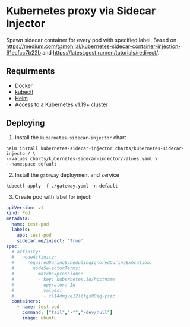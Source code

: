 # Kubernetes proxy via Sidecar Injector

Spawn sidecar container for every pod with specified label. Based on https://medium.com/@mohllal/kubernetes-sidecar-container-injection-61ecfcc7b22b and https://latest.gost.run/en/tutorials/redirect/.

## Requirments

- [Docker](https://www.docker.com/)
- [kubectl](https://kubernetes.io/docs/reference/kubectl/)
- [Helm](https://helm.sh/)
- Access to a Kubernetes v1.19+ cluster

## Deploying

1. Install the `kubernetes-sidecar-injector` chart

```shell
helm install kubernetes-sidecar-injector charts/kubernetes-sidecar-injector/ \
--values charts/kubernetes-sidecar-injector/values.yaml \
--namespace default
```

2. Install the `gateway` deployment and service

```shell
kubectl apply -f ./gateway.yaml -n default
```

3. Create pod with label for inject:

```yaml
apiVersion: v1
kind: Pod
metadata:
  name: test-pod
  labels:
    app: test-pod
    sidecar.me/inject: 'True'
spec:
  # affinity:
  #   nodeAffinity:
  #     requiredDuringSchedulingIgnoredDuringExecution:
  #       nodeSelectorTerms:
  #       - matchExpressions:
  #         - key: kubernetes.io/hostname
  #           operator: In
  #           values:
  #           - cl14dmjve12llfgs08eq-ysac
  containers:
    - name: test-pod
      command: ["tail","-f","/dev/null"]
      image: ubuntu
```
